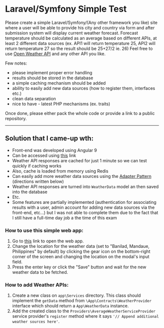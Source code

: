 # Laravel/Symfony Simple Test

Please create a simple Laravel/Symfony/(Any other framework you like) site where a user will be able to provide his city and country via form and after submission system will display current weather forecast.
Forecast temperature should be calculated as an average based on different APIs, at least 2 different data sources (ex. API1 will return temperature 25, API2 will return temperature 27 so the result should be 25+27/2 ie. 26)
Feel free to use [Open Weather API](https://openweathermap.org/api) and any other API you like.

Few notes:

-   please implement proper error handling
-   results should be stored in the database
-   a simple caching mechanism should be added
-   ability to easily add new data sources (how to register them, interfaces etc.)
-   clean data separation
-   nice to have - latest PHP mechanisms (ex. traits)

Once done, please either pack the whole code or provide a link to a public repository.

---

## Solution that I came-up wth:

-   Front-end was developed using Angular 9
-   Can be accessed using [this](http://phplaravel-345873-1358814.cloudwaysapps.com/) link
-   Weather API responses are cached for just 1 minute so we can test quickly if caching works
-   Also, cache is loaded from memory using Redis
-   Can easily add more weather data sources using the [Adapter Pattern](https://en.wikipedia.org/wiki/Adapter_pattern) (directions written below)
-   Weather API responses are turned into `WeatherData` model an then saved into the database
-   Etc.
-   Some features are partially implemented (authentication for associating results with a user, admin account for adding new data sources via the front-end, etc...) but I was not able to complete them due to the fact that I still have a full-time day job a the time of this exam

### How to use this simple web app:

1.  Go to [this](http://phplaravel-345873-1358814.cloudwaysapps.com/) link to open the web app.
2.  Change the location for the weather data (set to "Banilad, Mandaue, Philippines" by default) by clicking the gear icon on the bottom-right corner of the screen and changing the location on the modal's input field.
3.  Press the enter key or click the "Save" button and wait for the new weather data to be fetched.

### How to add Weather APIs:

1.  Create a new class on `app\Services` directory. This class should implement the `getData` method from `\App\Contracts\WeatherProvider` interface which should return a `App\WeatherData` instance.
2.  Add the created class to the `Providers\AverageWeatherServiceProvider` service provider's `register` method where it says `'// Append additional weather sources here'`.
